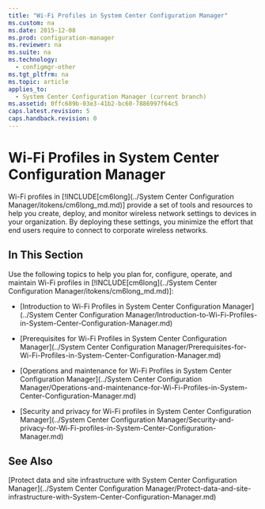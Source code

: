 ```yaml
---
title: "Wi-Fi Profiles in System Center Configuration Manager"
ms.custom: na
ms.date: 2015-12-08
ms.prod: configuration-manager
ms.reviewer: na
ms.suite: na
ms.technology: 
  - configmgr-other
ms.tgt_pltfrm: na
ms.topic: article
applies_to: 
  - System Center Configuration Manager (current branch)
ms.assetid: 0ffc689b-03e3-41b2-bc60-7886997f64c5
caps.latest.revision: 5
caps.handback.revision: 0
---
```

# Wi-Fi Profiles in System Center Configuration Manager
Wi-Fi profiles in [!INCLUDE[cm6long](../System Center Configuration Manager/itokens/cm6long_md.md)] provide a set of tools and resources to help you create, deploy, and monitor wireless network settings to devices in your organization. By deploying these settings, you minimize the effort that end users require to connect to corporate wireless networks.  
  
## In This Section  
 Use the following topics to help you plan for, configure, operate, and maintain Wi-Fi profiles in [!INCLUDE[cm6long](../System Center Configuration Manager/itokens/cm6long_md.md)]:  
  
-   [Introduction to Wi-Fi Profiles in System Center Configuration Manager](../System Center Configuration Manager/Introduction-to-Wi-Fi-Profiles-in-System-Center-Configuration-Manager.md)  
  
-   [Prerequisites for Wi-Fi Profiles in System Center Configuration Manager](../System Center Configuration Manager/Prerequisites-for-Wi-Fi-Profiles-in-System-Center-Configuration-Manager.md)  
  
-   [Operations and maintenance for Wi-Fi Profiles in System Center Configuration Manager](../System Center Configuration Manager/Operations-and-maintenance-for-Wi-Fi-Profiles-in-System-Center-Configuration-Manager.md)  
  
-   [Security and privacy for Wi-Fi profiles in System Center Configuration Manager](../System Center Configuration Manager/Security-and-privacy-for-Wi-Fi-profiles-in-System-Center-Configuration-Manager.md)  
  
## See Also  
 [Protect data and site infrastructure with System Center Configuration Manager](../System Center Configuration Manager/Protect-data-and-site-infrastructure-with-System-Center-Configuration-Manager.md)